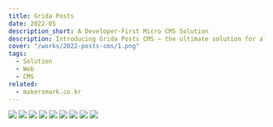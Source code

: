 ```yaml
---
title: Grida Posts
date: 2022-05
description_short: A Developer-First Micro CMS Solution
description: Introducing Grida Posts CMS – the ultimate solution for all your blogging and news page needs. Grida Posts CMS is a powerful WYSIWYG editor and Software as a Service (SaaS) platform that puts customization at the forefront. With an incredibly user-friendly admin interface, it empowers you to craft your own unique blog or news page effortlessly. Not just for creators but also for end-users, Grida Posts CMS offers a custom-developed frontend page through our API.
cover: "/works/2022-posts-cms/1.png"
tags:
  - Solution
  - Web
  - CMS
related:
  - makersmark.co.kr
---
```


![](/works/2022-posts-cms/1.png)
![](/works/2022-posts-cms/2.png)
![](/works/2022-posts-cms/3.png)
![](/works/2022-posts-cms/4.png)
![](/works/2022-posts-cms/5.png)
![](/works/2022-posts-cms/6.png)
![](/works/2022-posts-cms/7.png)
![](/works/2022-posts-cms/8.png)
![](/works/2022-posts-cms/9.png)
